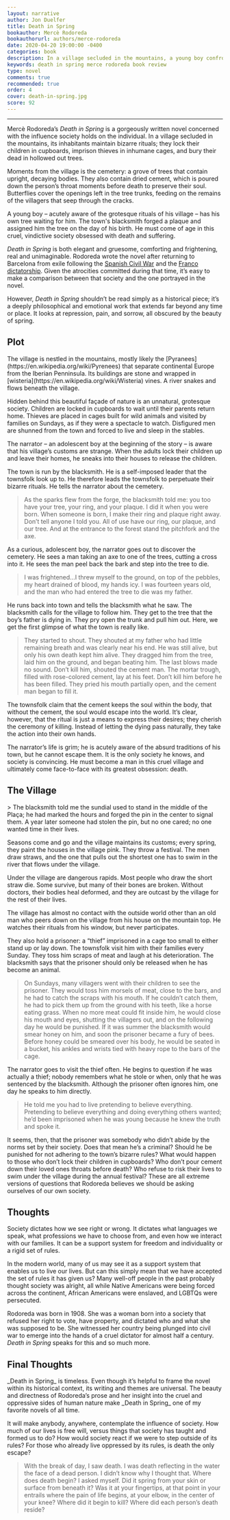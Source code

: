 ```yaml
---
layout: narrative
author: Jon Duelfer
title: Death in Spring
bookauthor: Mercè Rodoreda
bookauthorurl: authors/merce-rodoreda
date: 2020-04-20 19:00:00 -0400
categories: book
description: In a village secluded in the mountains, a young boy confronts the bizarre rituals of his society. He is aware of its cruelty and obsession with suffering, but it is all he has, and will, ever know.
keywords: death in spring merce rodoreda book review
type: novel
comments: true
recommended: true
order: 4
cover: death-in-spring.jpg
score: 92
---
```

<hr/>

Mercè Rodoreda’s _Death in Spring_ is a gorgeously written novel concerned with the influence society holds on the individual. In a village secluded in the mountains, its inhabitants maintain bizarre rituals; they lock their children in cupboards, imprison thieves in inhumane cages, and bury their dead in hollowed out trees.

Moments from the village is the cemetery: a grove of trees that contain upright, decaying bodies. They also contain dried cement, which is poured down the person’s throat moments before death to preserve their soul. Butterflies cover the openings left in the tree trunks, feeding on the remains of the villagers that seep through the cracks.

A young boy – acutely aware of the grotesque rituals of his village – has his own tree waiting for him. The town's blacksmith forged a plaque and assigned him the tree on the day of his birth. He must come of age in this cruel, vindictive society obsessed with death and suffering.

_Death in Spring_ is both elegant and gruesome, comforting and frightening, real and unimaginable. Rodoreda wrote the novel after returning to Barcelona from exile following the [Spanish Civil War](https://en.wikipedia.org/wiki/Spanish_Civil_War) and the [Franco dictatorship](https://en.wikipedia.org/wiki/Francoist_Spain). Given the atrocities committed during that time, it’s easy to make a comparison between that society and the one portrayed in the novel.

However, _Death in Spring_ shouldn’t be read simply as a historical piece; it’s a deeply philosophical and emotional work that extends far beyond any time or place. It looks at repression, pain, and sorrow, all obscured by the beauty of spring.

<h2><strong>Plot</strong></h2>
The village is nestled in the mountains, mostly likely the [Pyranees](https://en.wikipedia.org/wiki/Pyrenees) that separate continental Europe from the Iberian Penninsula. Its buildings are stone and wrapped in [wisteria](https://en.wikipedia.org/wiki/Wisteria) vines. A river snakes and flows beneath the village.

Hidden behind this beautiful façade of nature is an unnatural, grotesque society. Children are locked in cupboards to wait until their parents return home. Thieves are placed in cages built for wild animals and visited by families on Sundays, as if they were a spectacle to watch. Disfigured men are shunned from the town and forced to live and sleep in the stables.

The narrator – an adolescent boy at the beginning of the story – is aware that his village’s customs are strange. When the adults lock their children up and leave their homes, he sneaks into their houses to release the children.

The town is run by the blacksmith. He is a self-imposed leader that the townsfolk look up to. He therefore leads the townsfolk to perpetuate their bizarre rituals. He tells the narrator about the cemetery.
> As the sparks flew from the forge, the blacksmith told me: you too have your tree, your ring, and your plaque. I did it when you were born. When someone is born, I make their ring and plaque right away. Don’t tell anyone I told you. All of use have our ring, our plaque, and our tree. And at the entrance to the forest stand the pitchfork and the axe.

As a curious, adolescent boy, the narrator goes out to discover the cemetery. He sees a man taking an axe to one of the trees, cutting a cross into it. He sees the man peel back the bark and step into the tree to die.
> I was frightened...I threw myself to the ground, on top of the pebbles, my heart drained of blood, my hands icy. I was fourteen years old, and the man who had entered the tree to die was my father.

He runs back into town and tells the blacksmith what he saw. The blacksmith calls for the village to follow him. They get to the tree that the boy’s father is dying in. They pry open the trunk and pull him out. Here, we get the first glimpse of what the town is really like.
> They started to shout. They shouted at my father who had little remaining breath and was clearly near his end. He was still alive, but only his own death kept him alive. They dragged him from the tree, laid him on the ground, and began beating him. The last blows made no sound. Don’t kill him, shouted the cement man. The mortar trough, filled with rose-colored cement, lay at his feet. Don’t kill him before he has been filled. They pried his mouth partially open, and the cement man began to fill it.

The townsfolk claim that the cement keeps the soul within the body, that without the cement, the soul would escape into the world. It’s clear, however, that the ritual is just a means to express their desires; they cherish the ceremony of killing. Instead of letting the dying pass naturally, they take the action into their own hands.

The narrator’s life is grim; he is acutely aware of the absurd traditions of his town, but he cannot escape them. It is the only society he knows, and society is convincing. He must become a man in this cruel village and ultimately come face-to-face with its greatest obsession: death.

<h2><strong>The Village</strong></h2>
> The blacksmith told me the sundial used to stand in the middle of the Plaça; he had marked the hours and forged the pin in the center to signal them. A year later someone had stolen the pin, but no one cared; no one wanted time in their lives.

Seasons come and go and the village maintains its customs; every spring, they paint the houses in the village pink. They throw a festival. The men draw straws, and the one that pulls out the shortest one has to swim in the river that flows under the village.

Under the village are dangerous rapids. Most people who draw the short straw die. Some survive, but many of their bones are broken. Without doctors, their bodies heal deformed, and they are outcast by the village for the rest of their lives.

The village has almost no contact with the outside world other than an old man who peers down on the village from his house on the mountain top. He watches their rituals from his window, but never participates.

They also hold a prisoner: a “thief” imprisoned in a cage too small to either stand up or lay down. The townsfolk visit him with their families every Sunday. They toss him scraps of meat and laugh at his deterioration. The blacksmith says that the prisoner should only be released when he has become an animal.
> On Sundays, many villagers went with their children to see the prisoner. They would toss him morsels of meat, close to the bars, and he had to catch the scraps with his mouth. If he couldn’t catch them, he had to pick them up from the ground with his teeth, like a horse eating grass. When no more meat could fit inside him, he would close his mouth and eyes, shutting the villagers out, and on the following day he would be punished. If it was summer the blacksmith would smear honey on him, and soon the prisoner became a fury of bees. Before honey could be smeared over his body, he would be seated in a bucket, his ankles and wrists tied with heavy rope to the bars of the cage.

The narrator goes to visit the thief often. He begins to question if he was actually a thief; nobody remembers what he stole or when, only that he was sentenced by the blacksmith. Although the prisoner often ignores him, one day he speaks to him directly.
> He told me you had to live pretending to believe everything. Pretending to believe everything and doing everything others wanted; he’d been imprisoned when he was young because he knew the truth and spoke it.

It seems, then, that the prisoner was somebody who didn’t abide by the norms set by their society. Does that mean he’s a criminal? Should he be punished for not adhering to the town’s bizarre rules?
What would happen to those who don’t lock their children in cupboards? Who don’t pour cement down their loved ones throats before death? Who refuse to risk their lives to swim under the village during the annual festival? These are all extreme versions of questions that Rodoreda believes we should be asking ourselves of our own society.

<h2><strong>Thoughts</strong></h2>
Society dictates how we see right or wrong. It dictates what languages we speak, what professions we have to choose from, and even how we interact with our families. It can be a support system for freedom and individuality or a rigid set of rules.

In the modern world, many of us may see it as a support system that enables us to live our lives. But can this simply mean that we have accepted the set of rules it has given us? Many well-off people in the past probably thought society was alright, all while Native Americans were being forced across the continent, African Americans were enslaved, and LGBTQs were persecuted.

Rodoreda was born in 1908. She was a woman born into a society that refused her right to vote, have property, and dictated who and what she was supposed to be. She witnessed her country being plunged into civil war to emerge into the hands of a cruel dictator for almost half a century. _Death in Spring_ speaks for this and so much more.

<h2><strong>Final Thoughts</strong></h2>
_Death in Spring_ is timeless. Even though it’s helpful to frame the novel within its historical context, its writing and themes are universal. The beauty and directness of Rodoreda’s prose and her insight into the cruel and oppressive sides of human nature make _Death in Spring_ one of my favorite novels of all time.

It will make anybody, anywhere, contemplate the influence of society. How much of our lives is free will, versus things that society has taught and formed us to do? How would society react if we were to step outside of its rules? For those who already live oppressed by its rules, is death the only escape?
> With the break of day, I saw death. I was death reflecting in the water the face of a dead person. I didn’t know why I thought that. Where does death begin? I asked myself. Did it spring from your skin or surface from beneath it? Was it at your fingertips, at that point in your entrails where the pain of life begins, at your elbow, in the center of your knee? Where did it begin to kill? Where did each person’s death reside?
